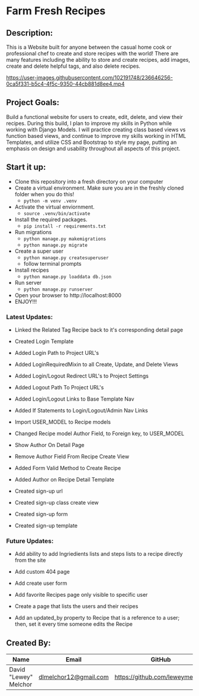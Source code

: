 # Farm Fresh Recipes

## Description:
This is a Website built for anyone between the casual home cook or professional chef to create and store recipes with the world! There are many features including the ability to store and create recipes, add images, create and delete helpful tags, and also delete recipes.

https://user-images.githubusercontent.com/102191748/236646256-0ca5f331-b5c4-4f5c-9350-44cb881d8ee4.mp4

## Project Goals:
Build a functional website for users to create, edit, delete, and view their recipes. During this build, I plan to improve my skills in Python while working with Django Models. I will practice creating class based views vs function based views, and continue to improve my skills working in HTML Templates, and utilize CSS and Bootstrap to style my page, putting an emphasis on design and usability throughout all aspects of this project.

## Start it up:
- Clone this repository into a fresh directory on your computer
- Create a virtual environment. Make sure you are in the freshly cloned folder when you do this!
    - `python -m venv .venv`
- Activate the virtual enviornment.
    - `source .venv/bin/activate`
- Install the required packages.
    - `pip install -r requirements.txt`
- Run migrations
    - `python manage.py makemigrations`
    - `python manage.py migrate`
- Create a super user
    - `python manage.py createsuperuser`
    - follow terminal prompts
- Install recipes
    - `python manage.py loaddata db.json`
- Run server
    - `python manage.py runserver`
- Open your browser to http://localhost:8000
- ENJOY!!!



### Latest Updates:
- Linked the Related Tag Recipe back to it's corresponding detail page

- Created Login Template
- Added Login Path to Project URL's
- Added LoginRequiredMixin to all Create, Update, and Delete Views
- Added Login/Logout Redirect URL's to Project Settings
- Added Logout Path To Project URL's
- Added Login/Logout Links to Base Template Nav
- Added If Statements to Login/Logout/Admin Nav Links

- Import USER_MODEL to Recipe models
- Changed Recipe model Author Field, to Foreign key, to USER_MODEL
- Show Author On Detail Page
- Remove Author Field From Recipe Create View
- Added Form Valid Method to Create Recipe
- Added Author on Recipe Detail Template

- Created sign-up url
- Created sign-up class create view
- Created sign-up form
- Created sign-up template

### Future Updates:
- Add ability to add Ingriedients lists and steps lists to a recipe directly from the site
- Add custom 404 page
- Add  create user form
- Add favorite Recipes page only visible to specific user

- Create a page that lists the users and their recipes
- Add an updated_by property to Recipe that is a reference to a user; then, set it every time someone edits the Recipe

## Created By:

|Name|Email|GitHub|
|----|-----|-------|
|David "Lewey" Melchor|dlmelchor12@gmail.com|https://github.com/leweymelchor|
